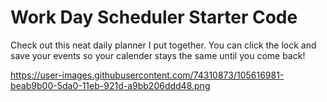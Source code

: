# Work Day Scheduler Starter Code

Check out this neat daily planner I put together. You can click the lock and save your events so your calender stays the same until you come back!

https://user-images.githubusercontent.com/74310873/105616981-beab9b00-5da0-11eb-921d-a9bb206ddd48.png